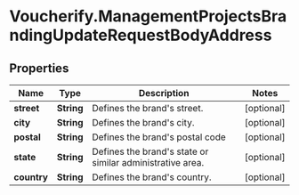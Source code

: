 # Voucherify.ManagementProjectsBrandingUpdateRequestBodyAddress

## Properties

Name | Type | Description | Notes
------------ | ------------- | ------------- | -------------
**street** | **String** | Defines the brand&#39;s street. | [optional] 
**city** | **String** | Defines the brand&#39;s city. | [optional] 
**postal** | **String** | Defines the brand&#39;s postal code | [optional] 
**state** | **String** | Defines the brand&#39;s state or similar administrative area. | [optional] 
**country** | **String** | Defines the brand&#39;s country. | [optional] 


